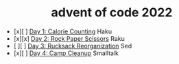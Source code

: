 
<div align="center">

# advent of code 2022

</div>

- [x][ ] [Day 1: Calorie Counting](https://adventofcode.com/2022/day/1) Haku
- [x][x] [Day 2: Rock Paper Scissors](https://adventofcode.com/2022/day/2) Raku
- [ ][ ] [Day 3: Rucksack Reorganization](https://adventofcode.com/2022/day/3) Sed
- [x][ ] [Day 4: Camp Cleanup](https://adventofcode.com/2022/day/4) Smalltalk
